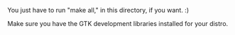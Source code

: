 You just have to run "make all," in this directory, if you want.      :)

Make sure you have the GTK development libraries installed for your distro.


